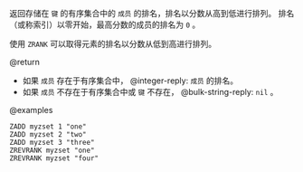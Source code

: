 返回存储在 `键` 的有序集合中的 `成员` 的排名，排名以分数从高到低进行排列。
排名（或称索引）以零开始，最高分数的成员的排名为 `0` 。

使用 `ZRANK` 可以取得元素的排名以分数从低到高进行排列。

@return

* 如果 `成员` 存在于有序集合中， @integer-reply:  `成员` 的排名。
* 如果 `成员` 不存在于有序集合中或 `键` 不存在， @bulk-string-reply: `nil` 。

@examples

```cli
ZADD myzset 1 "one"
ZADD myzset 2 "two"
ZADD myzset 3 "three"
ZREVRANK myzset "one"
ZREVRANK myzset "four"
```
